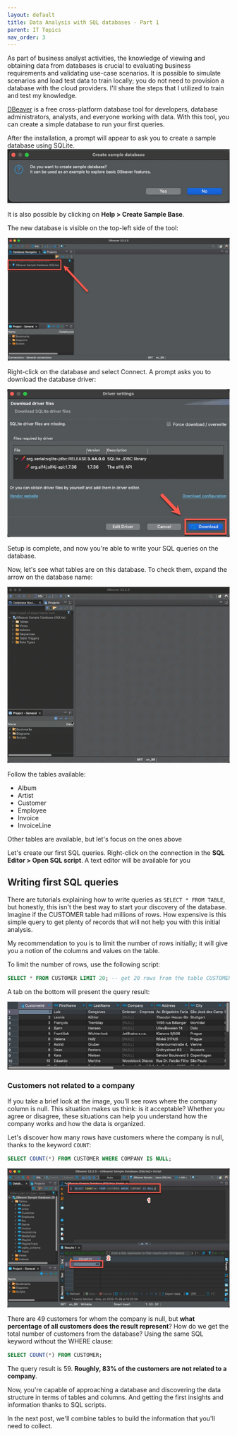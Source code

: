 ```yaml
---
layout: default
title: Data Analysis with SQL databases - Part 1
parent: IT Topics
nav_order: 3
---
```


As part of business analyst activities, the knowledge of viewing and obtaining data from databases is crucial to evaluating business requirements and validating use-case scenarios. 
It is possible to simulate scenarios and load test data to train locally; you do not need to provision a database with the cloud providers. I'll share the steps that I utilized to train and test my knowledge.

[DBeaver](https://dbeaver.io) is a free cross-platform database tool for developers, database administrators, analysts, and everyone working with data. With this tool, you can create a simple database to run your first queries.

After the installation, a prompt will appear to ask you to create a sample database using SQLite. 
![create_sample_database](/assets/img/analysis_with_databases/create_sample_database.jpg "Create sample database")

It is also possible by clicking on **Help > Create Sample Base**.

The new database is visible on the top-left side of the tool:

![database_available](/assets/img/analysis_with_databases/database_available.jpg "Database available on Dbeaver")

Right-click on the database and select Connect. A prompt asks you to download the database driver: 

![download_database_drivers](/assets/img/analysis_with_databases/download_database_drivers.jpg "Download database driver")

Setup is complete, and now you're able to write your SQL queries on the database. 

Now, let's see what tables are on this database. To check them, expand the arrow on the database name:

![expand_tables](/assets/img/analysis_with_databases/expand_tables.gif "Expand tables")

Follow the tables available:
- Album
- Artist
- Customer
- Employee
- Invoice
- InvoiceLine

Other tables are available, but let's focus on the ones above

Let's create our first SQL queries. Right-click on the connection in the **SQL Editor > Open SQL script**. A text editor will be available for you

## Writing first SQL queries

There are tutorials explaining how to write queries as `SELECT * FROM TABLE`, but honestly, this isn't the best way to start your discovery of the database. Imagine if the CUSTOMER table had millions of rows. How expensive is this simple query to get plenty of records that will not help you with this initial analysis. 

My recommendation to you is to limit the number of rows initially; it will give you a notion of the columns and values on the table.

To limit the number of rows, use the following script: 
``` sql
SELECT * FROM CUSTOMER LIMIT 20; -- get 20 rows from the table CUSTOMER
```

A tab on the bottom will present the query result: 

![query_result](/assets/img/analysis_with_databases/query_result.jpg "Query result")

### Customers not related to a company

If you take a brief look at the image, you'll see rows where the company column is null. This situation makes us think: is it acceptable? Whether you agree or disagree, these situations can help you understand how the company works and how the data is organized.

Let's discover how many rows have customers where the company is null, thanks to the keyword `COUNT`:

``` sql
SELECT COUNT(*) FROM CUSTOMER WHERE COMPANY IS NULL;
```

![customer_null](/assets/img/analysis_with_databases/company_null.jpg "Query result from customer table")

There are 49 customers for whom the company is null, but **what percentage of all customers does the result represent**? How do we get the total number of customers from the database? Using the same SQL keyword without the WHERE clause:

``` sql
SELECT COUNT(*) FROM CUSTOMER;
```

The query result is 59. **Roughly, 83% of the customers are not related to a company**.

Now, you're capable of approaching a database and discovering the data structure in terms of tables and columns. And getting the first insights and information thanks to SQL scripts. 

In the next post, we'll combine tables to build the information that you'll need to collect.
